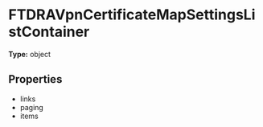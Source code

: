 # FTDRAVpnCertificateMapSettingsListContainer


**Type:** object

## Properties
* links
* paging
* items
